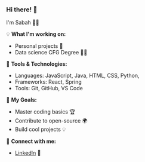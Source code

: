 ### Hi there! 👋

I'm Sabah 🧑‍💻

💡 **What I'm working on:**
- Personal projects 🎨
- Data science CFG Degree 🧑‍💻

🔧 **Tools & Technologies:**
- Languages: JavaScript, Java, HTML, CSS, Python, 
- Frameworks: React, Spring
- Tools: Git, GitHub, VS Code

🌟 **My Goals:**
- Master coding basics 🏆
- Contribute to open-source 🌍
- Build cool projects 💡

💬 **Connect with me:**
- [LinkedIn](https://uk.linkedin.com/in/sabah-y-05389115b?trk=people-guest_people_search-card) 💼
